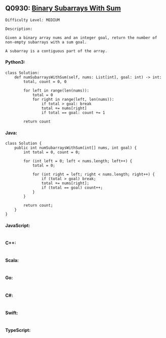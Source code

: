 ## Q0930: [Binary Subarrays With Sum](https://leetcode.com/problems/binary-subarrays-with-sum/)

```
Difficulty Level: MEDIUM
```

```
Description:

Given a binary array nums and an integer goal, return the number of non-empty subarrays with a sum goal.

A subarray is a contiguous part of the array.
```

#### Python3:

```
class Solution:
    def numSubarraysWithSum(self, nums: List[int], goal: int) -> int:
        total, count = 0, 0

        for left in range(len(nums)):
            total = 0
            for right in range(left, len(nums)):
                if total > goal: break
                total += nums[right]
                if total == goal: count += 1

        return count
```

#### Java:

```
class Solution {
    public int numSubarraysWithSum(int[] nums, int goal) {
        int total = 0, count = 0;

        for (int left = 0; left < nums.length; left++) {
            total = 0;

            for (int right = left; right < nums.length; right++) {
                if (total > goal) break;
                total += nums[right];
                if (total == goal) count++;
            }
        }

        return count;
    }
}
```

#### JavaScript:

```

```

#### C++:

```

```

#### Scala:

```

```

#### Go:

```

```

#### C#:

```

```

#### Swift:

```

```

#### TypeScript:

```

```